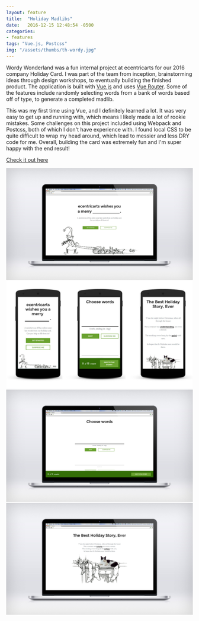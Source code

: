 ```yaml
---
layout: feature
title:  "Holiday Madlibs"
date:   2016-12-15 12:48:54 -0500
categories:
- features
tags: "Vue.js, Postcss"
img: "/assets/thumbs/th-wordy.jpg"
---
```


Wordy Wonderland was a fun internal project at ecentricarts for our 2016 company Holiday Card. I was part of the team from inception, brainstorming ideas through design workshops, to eventually building the finished product. The application is built with [Vue.js](https://vuejs.org/) and uses [Vue Router](https://router.vuejs.org/en/). Some of the features include randomly selecting words from a bank of words based off of type, to generate a completed madlib. 

This was my first time using Vue, and I definitely learned a lot. It was very easy to get up and running with, which means I likely made a lot of rookie mistakes. Some challenges on this project included using Webpack and Postcss, both of which I don't have experience with. I found local CSS to be quite difficult to wrap my head around, which lead to messier and less DRY code for me. Overall, building the card was extremely fun and I'm super happy with the end result!

[Check it out here](http://wordywonderland.ecentricarts.com/)

![Wordy Wonderland Homepage](/assets/feature/dev-wordy1.jpg)
![Wordy Wonderland Mobile screens](/assets/feature/dev-wordy-mobile.jpg)
![Wordy Wonderland Question page](/assets/feature/dev-wordy2.jpg)
![Wordy Wonderland Story Page](/assets/feature/dev-wordy3.jpg)